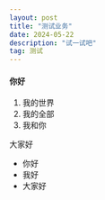 ```yaml
---
layout: post
title: "测试业务"
date: 2024-05-22 
description: "试一试吧"
tag: 测试
---
```

#### 你好
1. 我的世界
2. 我的全部
3. 我和你

大家好
- 你好
- 我好
- 大家好
